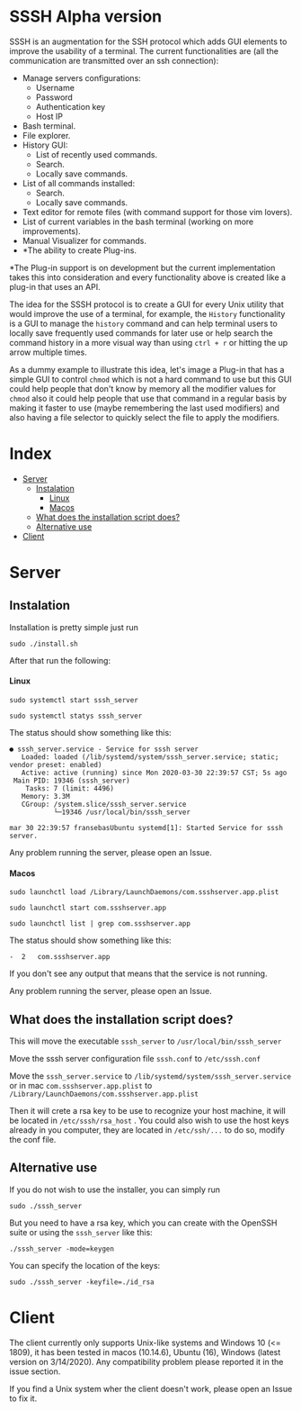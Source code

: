 # SSSH Alpha version

SSSH is an augmentation for the SSH protocol which adds GUI elements to improve the usability of a terminal. The current functionalities are (all the communication are transmitted over an ssh connection):

* Manage servers configurations:
  * Username
  * Password
  * Authentication key
  * Host IP
* Bash terminal.
* File explorer.
* History GUI:
  * List of recently used commands.
  * Search.
  * Locally save commands.
* List of all commands installed:
  * Search.
  * Locally save commands.
* Text editor for remote files (with command support for those vim lovers).
* List of current variables in the bash terminal (working on more improvements).
* Manual Visualizer for commands.
* *The ability to create Plug-ins.

*The Plug-in support is on development but the current implementation takes this into consideration and every functionality above is created like a plug-in that uses an API.

The idea for the SSSH protocol is to create a GUI for every Unix utility that would improve the use of a terminal, for example, the `History` functionality is a GUI to manage the `history` command and can help terminal users to locally save frequently used commands for later use or help search the command history in a more visual way than using `ctrl + r` or hitting the up arrow multiple times.

As a dummy example to illustrate this idea, let's image a Plug-in that has a simple GUI to control `chmod` which is not a hard command to use but this GUI could help people that don't know by memory all the modifier values for `chmod` also it could help people that use that command in a regular basis by making it faster to use (maybe remembering the last used modifiers) and also having a file selector to quickly select the file to apply the modifiers.

# Index

* [Server](#server)
  * [Instalation](#instalation)
     * [Linux](#linux)
     * [Macos](#macos)
  * [What does the installation script does?](#what-does-the-installation-script-does)
  * [Alternative use](#alternative-use)
* [Client](#client)

# Server

## Instalation

Installation is pretty simple just run

`sudo ./install.sh`

After that run the following:
#### Linux

`sudo systemctl start sssh_server`

`sudo systemctl statys sssh_server`

The status should show something like this:

```
● sssh_server.service - Service for sssh server
   Loaded: loaded (/lib/systemd/system/sssh_server.service; static; vendor preset: enabled)
   Active: active (running) since Mon 2020-03-30 22:39:57 CST; 5s ago
 Main PID: 19346 (sssh_server)
    Tasks: 7 (limit: 4496)
   Memory: 3.3M
   CGroup: /system.slice/sssh_server.service
           └─19346 /usr/local/bin/sssh_server

mar 30 22:39:57 fransebasUbuntu systemd[1]: Started Service for sssh server.
```

Any problem running the server, please open an Issue.

#### Macos

`sudo launchctl load /Library/LaunchDaemons/com.ssshserver.app.plist`

`sudo launchctl start com.ssshserver.app`

`sudo launchctl list | grep com.ssshserver.app` 

The status should show something like this:

`-	2	com.ssshserver.app`

If you don't see any output that means that the service is not running.

Any problem running the server, please open an Issue.

## What does the installation script does?


This will move the executable `sssh_server` to  `/usr/local/bin/sssh_server`

Move the sssh server configuration file `sssh.conf` to `/etc/sssh.conf`

Move the `sssh_server.service` to `/lib/systemd/system/sssh_server.service` or in mac `com.ssshserver.app.plist` to `/Library/LaunchDaemons/com.ssshserver.app.plist`

Then it will crete a rsa key to be use to recognize your host machine, it will be located in `/etc/sssh/rsa_host` .
You could also wish to use the host keys already in you computer, they are located in `/etc/ssh/...` to do so, modify the conf file.


## Alternative use

If you do not wish to use the installer, you can simply run

`sudo ./sssh_server`

But you need to have a rsa key, which you can create with the OpenSSH suite or using the `sssh_server` like this:

`./sssh_server -mode=keygen`

You can specify the location of the keys:

`sudo ./sssh_server -keyfile=./id_rsa`


# Client

The client currently only supports Unix-like systems and Windows 10 (<= 1809), it has been tested in macos (10.14.6), Ubuntu (16), Windows (latest version on 3/14/2020). Any compatibility problem please reported it in the issue section.

If you find a Unix system wher the client doesn't work, please open an Issue to fix it.
